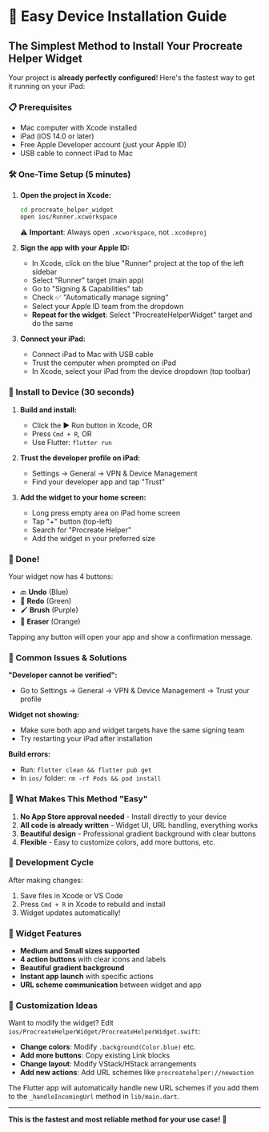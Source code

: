 # 🚀 Easy Device Installation Guide

## The Simplest Method to Install Your Procreate Helper Widget

Your project is **already perfectly configured**! Here's the fastest way to get it running on your iPad:

### 📋 Prerequisites
- Mac computer with Xcode installed
- iPad (iOS 14.0 or later)
- Free Apple Developer account (just your Apple ID)
- USB cable to connect iPad to Mac

### 🛠️ One-Time Setup (5 minutes)

1. **Open the project in Xcode:**
   ```bash
   cd procreate_helper_widget
   open ios/Runner.xcworkspace
   ```
   ⚠️ **Important**: Always open `.xcworkspace`, not `.xcodeproj`

2. **Sign the app with your Apple ID:**
   - In Xcode, click on the blue "Runner" project at the top of the left sidebar
   - Select "Runner" target (main app)
   - Go to "Signing & Capabilities" tab
   - Check ✅ "Automatically manage signing"
   - Select your Apple ID team from the dropdown
   - **Repeat for the widget**: Select "ProcreateHelperWidget" target and do the same

3. **Connect your iPad:**
   - Connect iPad to Mac with USB cable
   - Trust the computer when prompted on iPad
   - In Xcode, select your iPad from the device dropdown (top toolbar)

### 🚀 Install to Device (30 seconds)

1. **Build and install:**
   - Click the ▶️ Run button in Xcode, OR
   - Press `Cmd + R`, OR
   - Use Flutter: `flutter run`

2. **Trust the developer profile on iPad:**
   - Settings → General → VPN & Device Management
   - Find your developer app and tap "Trust"

3. **Add the widget to your home screen:**
   - Long press empty area on iPad home screen
   - Tap "+" button (top-left)
   - Search for "Procreate Helper"
   - Add the widget in your preferred size

### 🎉 Done! 

Your widget now has 4 buttons:
- 🔙 **Undo** (Blue)
- 🔄 **Redo** (Green) 
- 🖌️ **Brush** (Purple)
- 🧽 **Eraser** (Orange)

Tapping any button will open your app and show a confirmation message.

### 🔧 Common Issues & Solutions

**"Developer cannot be verified":**
- Go to Settings → General → VPN & Device Management → Trust your profile

**Widget not showing:**
- Make sure both app and widget targets have the same signing team
- Try restarting your iPad after installation

**Build errors:**
- Run: `flutter clean && flutter pub get`
- In `ios/` folder: `rm -rf Pods && pod install`

### 🎯 What Makes This Method "Easy"

1. **No App Store approval needed** - Install directly to your device
2. **All code is already written** - Widget UI, URL handling, everything works
3. **Beautiful design** - Professional gradient background with clear buttons
4. **Flexible** - Easy to customize colors, add more buttons, etc.

### 🔄 Development Cycle

After making changes:
1. Save files in Xcode or VS Code
2. Press `Cmd + R` in Xcode to rebuild and install
3. Widget updates automatically!

### 📱 Widget Features

- **Medium and Small sizes supported**
- **4 action buttons** with clear icons and labels
- **Beautiful gradient background**
- **Instant app launch** with specific actions
- **URL scheme communication** between widget and app

### 🎨 Customization Ideas

Want to modify the widget? Edit `ios/ProcreateHelperWidget/ProcreateHelperWidget.swift`:

- **Change colors**: Modify `.background(Color.blue)` etc.
- **Add more buttons**: Copy existing Link blocks
- **Change layout**: Modify VStack/HStack arrangements
- **Add new actions**: Add URL schemes like `procreatehelper://newaction`

The Flutter app will automatically handle new URL schemes if you add them to the `_handleIncomingUrl` method in `lib/main.dart`.

---

**This is the fastest and most reliable method for your use case!** 🎉